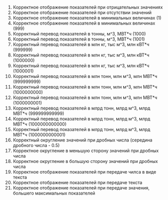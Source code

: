 1. Корректное отображение показателей при отрицательных значениях
2. Корректное отображение показателей при отсутствии значений
3. Корректное отображение показателей в минимальных величинах (1)
4. Корректное отображение показателей в минимальных величинах (999)
5. Корректный перевод показателей в тонны, м^3, МВТ*ч (1000)
6. Корректный перевод показателей в тонны, м^3, МВТ*ч (1001)
7. Корректный перевод показателей в млн кг, тыс м^3, млн кВТ*ч (999999)
8. Корректный перевод показателей в млн кг, тыс м^3, млн кВТ*ч (1000000)
9. Корректный перевод показателей в млн кг, тыс м^3, млн кВТ*ч (1000001)
10. Корректный перевод показателей в млн тонн, млн м^3, млн МВТ*ч (999999999)
11. Корректный перевод показателей в млн тонн, млн м^3, млн МВТ*ч (1000000000)
12. Корректный перевод показателей в млн тонн, млн м^3, млн МВТ*ч (1000000001)
13. Корректный перевод показателей в млрд тонн, млрд м^3, млрд МВТ*ч (999999999999)
14. Корректный перевод показателей в млрд тонн, млрд м^3, млрд МВТ*ч (1000000000000)
15. Корректный перевод показателей в млрд тонн, млрд м^3, млрд МВТ*ч (1000000000001)
16. Корректный округление значений при дробных числа (середина дробного числа - 0.5)
17. Корректное округление в меньшую сторону значений при дробных числа
18. Корректное округление в большую сторону значений при дробных числа
19. Корректное отображение показателей при передаче чилса в виде текста
20. Корректное отображение показателей при передаче текста
21. Корректное отображение показателей при передаче значения, большего максимальных показателей


